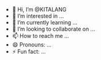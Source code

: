 - 👋 Hi, I’m @KITALANG
- 👀 I’m interested in ...
- 🌱 I’m currently learning ...
- 💞️ I’m looking to collaborate on ...
- 📫 How to reach me ...
- 😄 Pronouns: ...
- ⚡ Fun fact: ...

<!---
KITALANG/KITALANG is a ✨ special ✨ repository because its `README.md` (this 🌱 I’m currently learning ...) appears on your GitHub profile.
You can click the Preview link to take a look at your changes.
--->
